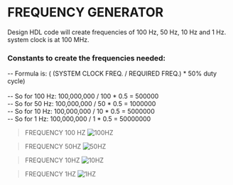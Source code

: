 # FREQUENCY GENERATOR  <br>  
Design HDL code will create frequencies of 100 Hz, 50 Hz, 10 Hz and  1 Hz.<br>
system clock is at 100 MHz.

###  Constants to create the frequencies needed:<br>
  -- Formula is: ( (SYSTEM CLOCK FREQ. / REQUIRED FREQ.) * 50% duty cycle) <br>   
  -- So for 100 Hz: 100,000,000 / 100 * 0.5 = 500000 <br>
  -- So for 50  Hz: 100,000,000 / 50  * 0.5 = 1000000 <br>
  -- So for 10  Hz: 100,000,000 / 10  * 0.5 = 5000000 <br>
  -- So for 1   Hz: 100,000,000 / 1   * 0.5 = 50000000 <br>




>FREQUENCY 100 HZ
![100HZ](https://github.com/Joyal-babu/FPGA_VERILOG_VHDL/assets/123290522/407f0c12-957b-4fc5-9cc3-73319f626c7f)

>FREQUENCY 50HZ
![50HZ](https://github.com/Joyal-babu/FPGA_VERILOG_VHDL/assets/123290522/62178d88-6e7e-4792-ba60-dbdaafbf8229)

>FREQUENCY 10HZ
![10HZ](https://github.com/Joyal-babu/FPGA_VERILOG_VHDL/assets/123290522/f6f02b14-0a7c-4693-97d0-36cc3915a3c0)

>FREQUENCY 1HZ
![1HZ](https://github.com/Joyal-babu/FPGA_VERILOG_VHDL/assets/123290522/2db39e0c-9af6-47fa-ad86-c48eba626a3a)
